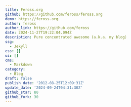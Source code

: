 ```yaml
---
title: Feross.org
github: https://github.com/feross/feross.org
demo: https://feross.org
author: feross
author_link: https://github.com/feross
date: 2024-11-27T19:22:04.094Z
description: Pure concentrated awesome (a.k.a. my blog)
ssg:
  - Jekyll
css: []
ui: []
cms:
  - Markdown
category:
  - Blog
draft: false
publish_date: '2012-08-25T12:09:31Z'
update_date: '2024-09-24T04:31:30Z'
github_star: 80
github_fork: 30
---
```

